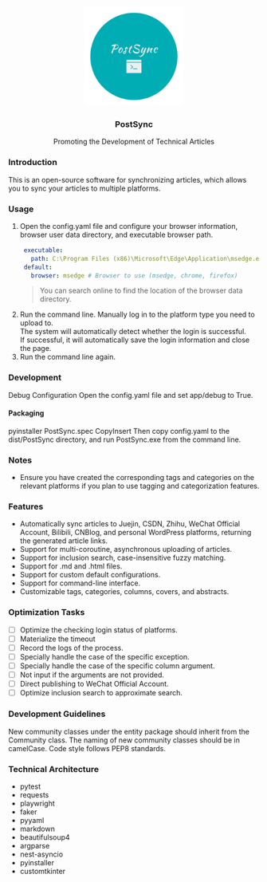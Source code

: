 <div align="center">
  <img src="static/imgs/logo.png" width="200" height="200" /> 
  <h3 align="center"> PostSync </h3> 
  <p align="center"> Promoting the Development of Technical Articles </p> 
</div>

### Introduction

This is an open-source software for synchronizing articles, which allows you to sync your articles to multiple
platforms.

### Usage

1. Open the config.yaml file and configure your browser information, browser user data directory, and executable browser path. 
   ```yaml
    executable:
      path: C:\Program Files (x86)\Microsoft\Edge\Application\msedge.exe # Path to the browser executable
    default:
      browser: msedge # Browser to use (msedge, chrome, firefox)
   ```
   >  You can search online to find the location of the browser data directory.
2. Run the command line. Manually log in to the platform type you need to upload to.   
   The system will automatically detect whether the login is successful.   
   If successful, it will automatically save the login information and close the page.
3. Run the command line again.

### Development

Debug Configuration
Open the config.yaml file and set app/debug to True.

#### Packaging

pyinstaller PostSync.spec
CopyInsert
Then copy config.yaml to the dist/PostSync directory, and run PostSync.exe from the command line.

### Notes

- Ensure you have created the corresponding tags and categories on the relevant platforms if you plan to use tagging and
  categorization features.

### Features

- Automatically sync articles to Juejin, CSDN, Zhihu, WeChat Official Account, Bilibili, CNBlog, and personal WordPress
  platforms, returning the generated article links.
- Support for multi-coroutine, asynchronous uploading of articles.
- Support for inclusion search, case-insensitive fuzzy matching.
- Support for .md and .html files.
- Support for custom default configurations.
- Support for command-line interface.
- Customizable tags, categories, columns, covers, and abstracts.

### Optimization Tasks

- [ ] Optimize the checking login status of platforms.
- [ ] Materialize the timeout
- [ ] Record the logs of the process.
- [ ] Specially handle the case of the specific exception.
- [ ] Specially handle the case of the specific column argument.
- [ ] Not input if the arguments are not provided.
- [ ] Direct publishing to WeChat Official Account.
- [ ] Optimize inclusion search to approximate search.

### Development Guidelines

New community classes under the entity package should inherit from the Community class.
The naming of new community classes should be in camelCase.
Code style follows PEP8 standards.

### Technical Architecture

- pytest
- requests
- playwright
- faker
- pyyaml
- markdown
- beautifulsoup4
- argparse
- nest-asyncio
- pyinstaller
- customtkinter